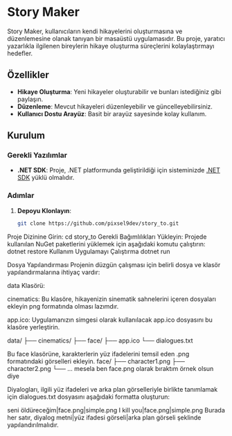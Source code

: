 # Story Maker

Story Maker, kullanıcıların kendi hikayelerini oluşturmasına ve düzenlemesine olanak tanıyan bir masaüstü uygulamasıdır. Bu proje, yaratıcı yazarlıkla ilgilenen bireylerin hikaye oluşturma süreçlerini kolaylaştırmayı hedefler.


## Özellikler

- **Hikaye Oluşturma**: Yeni hikayeler oluşturabilir ve bunları istediğiniz gibi paylaşın.
- **Düzenleme**: Mevcut hikayeleri düzenleyebilir ve güncelleyebilirsiniz.
- **Kullanıcı Dostu Arayüz**: Basit bir arayüz sayesinde kolay kullanım.

## Kurulum

### Gerekli Yazılımlar

- **.NET SDK**: Proje, .NET platformunda geliştirildiği için sisteminizde [.NET SDK](https://dotnet.microsoft.com/download) yüklü olmalıdır.

### Adımlar

1. **Depoyu Klonlayın**:
   ```bash
   git clone https://github.com/pixsel9dev/story_to.git
Proje Dizinine Girin:
cd story_to
Gerekli Bağımlılıkları Yükleyin: Projede kullanılan NuGet paketlerini yüklemek için aşağıdaki komutu çalıştırın:
dotnet restore
Kullanım
Uygulamayı Çalıştırma
dotnet run


Dosya Yapılandırması
Projenin düzgün çalışması için belirli dosya ve klasör yapılandırmalarına ihtiyaç vardır:

data Klasörü:

cinematics: Bu klasöre, hikayenizin sinematik sahnelerini içeren dosyaları ekleyin png formatında olması lazımdır.

app.ico: Uygulamanızın simgesi olarak kullanılacak app.ico dosyasını bu klasöre yerleştirin.

data/
├── cinematics/
├── face/
├── app.ico
└── dialogues.txt


Bu face klasörüne, karakterlerin yüz ifadelerini temsil eden .png formatındaki görselleri ekleyin.
face/
├── character1.png
├── character2.png
└── ...
mesela ben face.png olarak bıraktım örnek olsun diye

Diyalogları, ilgili yüz ifadeleri ve arka plan görselleriyle birlikte tanımlamak için dialogues.txt dosyasını aşağıdaki formatta oluşturun:

seni öldüreceğim|face.png|simple.png
I kill you|face.png|simple.png
Burada her satır, diyalog metni|yüz ifadesi görseli|arka plan görseli şeklinde yapılandırılmalıdır.
